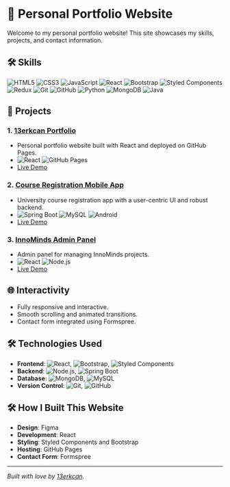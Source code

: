 # 🌟 Personal Portfolio Website

Welcome to my personal portfolio website! This site showcases my skills, projects, and contact information.

## 🛠️ Skills

![HTML5](https://img.shields.io/badge/HTML5-E34F26?style=for-the-badge&logo=html5&logoColor=white)
![CSS3](https://img.shields.io/badge/CSS3-1572B6?style=for-the-badge&logo=css3&logoColor=white)
![JavaScript](https://img.shields.io/badge/JavaScript-F7DF1E?style=for-the-badge&logo=javascript&logoColor=black)
![React](https://img.shields.io/badge/React-20232A?style=for-the-badge&logo=react&logoColor=61DAFB)
![Bootstrap](https://img.shields.io/badge/Bootstrap-563D7C?style=for-the-badge&logo=bootstrap&logoColor=white)
![Styled Components](https://img.shields.io/badge/Styled--Components-DB7093?style=for-the-badge&logo=styled-components&logoColor=white)
![Redux](https://img.shields.io/badge/Redux-764ABC?style=for-the-badge&logo=redux&logoColor=white)
![Git](https://img.shields.io/badge/Git-F05032?style=for-the-badge&logo=git&logoColor=white)
![GitHub](https://img.shields.io/badge/GitHub-181717?style=for-the-badge&logo=github&logoColor=white)
![Python](https://img.shields.io/badge/Python-3776AB?style=for-the-badge&logo=python&logoColor=white)
![MongoDB](https://img.shields.io/badge/MongoDB-47A248?style=for-the-badge&logo=mongodb&logoColor=white)
![Java](https://img.shields.io/badge/Java-007396?style=for-the-badge&logo=java&logoColor=white)

## 📂 Projects

### 1. **[13erkcan Portfolio](https://github.com/13erkcan/13erkcan)**
   - Personal portfolio website built with React and deployed on GitHub Pages.
   - ![React](https://img.shields.io/badge/React-20232A?style=for-the-badge&logo=react&logoColor=61DAFB) ![GitHub Pages](https://img.shields.io/badge/GitHub_Pages-222222?style=for-the-badge&logo=github-pages&logoColor=white)
   - [Live Demo](https://13erkcan.github.io)

### 2. **[Course Registration Mobile App](https://github.com/yourusername/Course-Registration-Mobile-App)**
   - University course registration app with a user-centric UI and robust backend.
   - ![Spring Boot](https://img.shields.io/badge/Spring_Boot-6DB33F?style=for-the-badge&logo=spring-boot&logoColor=white) ![MySQL](https://img.shields.io/badge/MySQL-4479A1?style=for-the-badge&logo=mysql&logoColor=white) ![Android](https://img.shields.io/badge/Android-3DDC84?style=for-the-badge&logo=android&logoColor=white)
   - [Live Demo](https://yourusername.github.io/Course-Registration-Mobile-App)

### 3. **[InnoMinds Admin Panel](https://github.com/yourusername/InnoMindsAdminPanel)**
   - Admin panel for managing InnoMinds projects.
   - ![React](https://img.shields.io/badge/React-20232A?style=for-the-badge&logo=react&logoColor=61DAFB) ![Node.js](https://img.shields.io/badge/Node.js-339933?style=for-the-badge&logo=nodedotjs&logoColor=white)
   - [Live Demo](https://yourusername.github.io/InnoMindsAdminPanel)

## 🌐 Interactivity

- Fully responsive and interactive.
- Smooth scrolling and animated transitions.
- Contact form integrated using Formspree.

## 🛠️ Technologies Used

- **Frontend**: ![React](https://img.shields.io/badge/React-20232A?style=for-the-badge&logo=react&logoColor=61DAFB), ![Bootstrap](https://img.shields.io/badge/Bootstrap-563D7C?style=for-the-badge&logo=bootstrap&logoColor=white), ![Styled Components](https://img.shields.io/badge/Styled--Components-DB7093?style=for-the-badge&logo=styled-components&logoColor=white)
- **Backend**: ![Node.js](https://img.shields.io/badge/Node.js-339933?style=for-the-badge&logo=nodedotjs&logoColor=white), ![Spring Boot](https://img.shields.io/badge/Spring_Boot-6DB33F?style=for-the-badge&logo=spring-boot&logoColor=white)
- **Database**: ![MongoDB](https://img.shields.io/badge/MongoDB-47A248?style=for-the-badge&logo=mongodb&logoColor=white), ![MySQL](https://img.shields.io/badge/MySQL-4479A1?style=for-the-badge&logo=mysql&logoColor=white)
- **Version Control**: ![Git](https://img.shields.io/badge/Git-F05032?style=for-the-badge&logo=git&logoColor=white), ![GitHub](https://img.shields.io/badge/GitHub-181717?style=for-the-badge&logo=github&logoColor=white)

## 🛠️ How I Built This Website

- **Design**: Figma
- **Development**: React
- **Styling**: Styled Components and Bootstrap
- **Hosting**: GitHub Pages
- **Contact Form**: Formspree

---

*Built with love by [13erkcan](https://github.com/13erkcan).*
